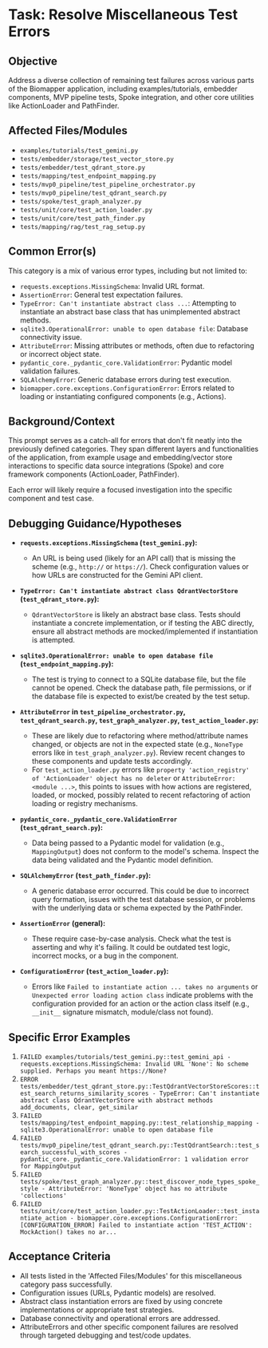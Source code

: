 # Task: Resolve Miscellaneous Test Errors

## Objective
Address a diverse collection of remaining test failures across various parts of the Biomapper application, including examples/tutorials, embedder components, MVP pipeline tests, Spoke integration, and other core utilities like ActionLoader and PathFinder.

## Affected Files/Modules
- `examples/tutorials/test_gemini.py`
- `tests/embedder/storage/test_vector_store.py`
- `tests/embedder/test_qdrant_store.py`
- `tests/mapping/test_endpoint_mapping.py`
- `tests/mvp0_pipeline/test_pipeline_orchestrator.py`
- `tests/mvp0_pipeline/test_qdrant_search.py`
- `tests/spoke/test_graph_analyzer.py`
- `tests/unit/core/test_action_loader.py`
- `tests/unit/core/test_path_finder.py`
- `tests/mapping/rag/test_rag_setup.py`

## Common Error(s)
This category is a mix of various error types, including but not limited to:
- `requests.exceptions.MissingSchema`: Invalid URL format.
- `AssertionError`: General test expectation failures.
- `TypeError: Can't instantiate abstract class ...`: Attempting to instantiate an abstract base class that has unimplemented abstract methods.
- `sqlite3.OperationalError: unable to open database file`: Database connectivity issue.
- `AttributeError`: Missing attributes or methods, often due to refactoring or incorrect object state.
- `pydantic_core._pydantic_core.ValidationError`: Pydantic model validation failures.
- `SQLAlchemyError`: Generic database errors during test execution.
- `biomapper.core.exceptions.ConfigurationError`: Errors related to loading or instantiating configured components (e.g., Actions).

## Background/Context
This prompt serves as a catch-all for errors that don't fit neatly into the previously defined categories. They span different layers and functionalities of the application, from example usage and embedding/vector store interactions to specific data source integrations (Spoke) and core framework components (ActionLoader, PathFinder).

Each error will likely require a focused investigation into the specific component and test case.

## Debugging Guidance/Hypotheses

- **`requests.exceptions.MissingSchema` (`test_gemini.py`):**
    - An URL is being used (likely for an API call) that is missing the scheme (e.g., `http://` or `https://`). Check configuration values or how URLs are constructed for the Gemini API client.

- **`TypeError: Can't instantiate abstract class QdrantVectorStore` (`test_qdrant_store.py`):**
    - `QdrantVectorStore` is likely an abstract base class. Tests should instantiate a concrete implementation, or if testing the ABC directly, ensure all abstract methods are mocked/implemented if instantiation is attempted.

- **`sqlite3.OperationalError: unable to open database file` (`test_endpoint_mapping.py`):**
    - The test is trying to connect to a SQLite database file, but the file cannot be opened. Check the database path, file permissions, or if the database file is expected to exist/be created by the test setup.

- **`AttributeError` in `test_pipeline_orchestrator.py`, `test_qdrant_search.py`, `test_graph_analyzer.py`, `test_action_loader.py`:**
    - These are likely due to refactoring where method/attribute names changed, or objects are not in the expected state (e.g., `NoneType` errors like in `test_graph_analyzer.py`). Review recent changes to these components and update tests accordingly.
    - For `test_action_loader.py` errors like `property 'action_registry' of 'ActionLoader' object has no deleter` or `AttributeError: <module ...>`, this points to issues with how actions are registered, loaded, or mocked, possibly related to recent refactoring of action loading or registry mechanisms.

- **`pydantic_core._pydantic_core.ValidationError` (`test_qdrant_search.py`):**
    - Data being passed to a Pydantic model for validation (e.g., `MappingOutput`) does not conform to the model's schema. Inspect the data being validated and the Pydantic model definition.

- **`SQLAlchemyError` (`test_path_finder.py`):**
    - A generic database error occurred. This could be due to incorrect query formation, issues with the test database session, or problems with the underlying data or schema expected by the PathFinder.

- **`AssertionError` (general):**
    - These require case-by-case analysis. Check what the test is asserting and why it's failing. It could be outdated test logic, incorrect mocks, or a bug in the component.

- **`ConfigurationError` (`test_action_loader.py`):**
    - Errors like `Failed to instantiate action ... takes no arguments` or `Unexpected error loading action class` indicate problems with the configuration provided for an action or the action class itself (e.g., `__init__` signature mismatch, module/class not found).

## Specific Error Examples
1.  `FAILED examples/tutorials/test_gemini.py::test_gemini_api - requests.exceptions.MissingSchema: Invalid URL 'None': No scheme supplied. Perhaps you meant https://None?`
2.  `ERROR tests/embedder/test_qdrant_store.py::TestQdrantVectorStoreScores::test_search_returns_similarity_scores - TypeError: Can't instantiate abstract class QdrantVectorStore with abstract methods add_documents, clear, get_similar`
3.  `FAILED tests/mapping/test_endpoint_mapping.py::test_relationship_mapping - sqlite3.OperationalError: unable to open database file`
4.  `FAILED tests/mvp0_pipeline/test_qdrant_search.py::TestQdrantSearch::test_search_successful_with_scores - pydantic_core._pydantic_core.ValidationError: 1 validation error for MappingOutput`
5.  `FAILED tests/spoke/test_graph_analyzer.py::test_discover_node_types_spoke_style - AttributeError: 'NoneType' object has no attribute 'collections'`
6.  `FAILED tests/unit/core/test_action_loader.py::TestActionLoader::test_instantiate_action - biomapper.core.exceptions.ConfigurationError: [CONFIGURATION_ERROR] Failed to instantiate action 'TEST_ACTION': MockAction() takes no ar...`

## Acceptance Criteria
- All tests listed in the 'Affected Files/Modules' for this miscellaneous category pass successfully.
- Configuration issues (URLs, Pydantic models) are resolved.
- Abstract class instantiation errors are fixed by using concrete implementations or appropriate test strategies.
- Database connectivity and operational errors are addressed.
- AttributeErrors and other specific component failures are resolved through targeted debugging and test/code updates.
